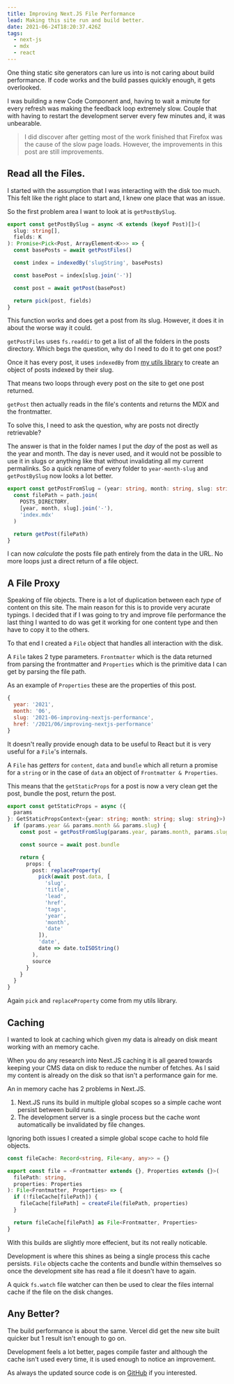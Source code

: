 ```yaml
---
title: Improving Next.JS File Performance
lead: Making this site run and build better.
date: 2021-06-24T18:20:37.426Z
tags:
  - next-js
  - mdx
  - react
---
```


One thing static site generators can lure us into is not caring about build
performance. If code works and the build passes quickly enough, it gets
overlooked.

I was building a new Code Component and, having to wait a minute for every
refresh was making the feedback loop extremely slow. Couple that with having to
restart the development server every few minutes and, it was unbearable.

> I did discover after getting most of the work finished that Firefox was the
> cause of the slow page loads. However, the improvements in this post are still
> improvements.

## Read all the Files.

I started with the assumption that I was interacting with the disk too much.
This felt like the right place to start and, I knew one place that was an issue.

So the first problem area I want to look at is `getPostBySlug`.

```ts 5
export const getPostBySlug = async <K extends (keyof Post)[]>(
  slug: string[],
  fields: K
): Promise<Pick<Post, ArrayElement<K>>> => {
  const basePosts = await getPostFiles()

  const index = indexedBy('slugString', basePosts)

  const basePost = index[slug.join('-')]

  const post = await getPost(basePost)

  return pick(post, fields)
}
```

This function works and does get a post from its slug. However, it does it in
about the worse way it could.

`getPostFiles` uses `fs.readdir` to get a list of all the folders in the posts
directory. Which begs the question, why do I need to do it to get one post?

Once it has every post, it uses `indexedBy` from
[my utils library](https://utils.arcath.net/modules.html#indexedby) to create an
object of posts indexed by their slug.

That means two loops through every post on the site to get one post returned.

`getPost` then actually reads in the file's contents and returns the MDX and the
frontmatter.

To solve this, I need to ask the question, why are posts not directly
retrievable?

The answer is that in the folder names I put the _day_ of the post as well as
the year and month. The day is never used, and it would not be possible to use
it in slugs or anything like that without invalidating all my current
permalinks. So a quick rename of every folder to `year-month-slug` and
`getPostBySlug` now looks a lot better.

```ts 2-6 filename=lib/data/posts.ts
export const getPostFromSlug = (year: string, month: string, slug: string) => {
  const filePath = path.join(
    POSTS_DIRECTORY,
    [year, month, slug].join('-'),
    'index.mdx'
  )

  return getPost(filePath)
}
```

I can now _calculate_ the posts file path entirely from the data in the URL. No
more loops just a direct return of a file object.

## A File Proxy

Speaking of file objects. There is a lot of duplication between each _type_ of
content on this site. The main reason for this is to provide very acurate
typings. I decided that if I was going to try and improve file performance the
last thing I wanted to do was get it working for one content type and then have
to copy it to the others.

To that end I created a `File` object that handles all interaction with the
disk.

A `File` takes 2 type parameters. `Frontmatter` which is the data returned from
parsing the frontmatter and `Properties` which is the primitive data I can get
by parsing the file path.

As an example of `Properties` these are the properties of this post.

```js
{
  year: '2021',
  month: '06',
  slug: '2021-06-improving-nextjs-performance',
  href: '/2021/06/improving-nextjs-performance'
}
```

It doesn't really provide enough data to be useful to React but it is very
useful for a `File`'s internals.

A `File` has _getters_ for `content`, `data` and `bundle` which all return a
promise for a `string` or in the case of `data` an object of
`Frontmatter & Properties`.

This means that the `getStaticProps` for a post is now a very clean get the
post, bundle the post, return the post.

```ts filename=pages/[year]/[month]/[slug].tsx
export const getStaticProps = async ({
  params
}: GetStaticPropsContext<{year: string; month: string; slug: string}>) => {
  if (params.year && params.month && params.slug) {
    const post = getPostFromSlug(params.year, params.month, params.slug)

    const source = await post.bundle

    return {
      props: {
        post: replaceProperty(
          pick(await post.data, [
            'slug',
            'title',
            'lead',
            'href',
            'tags',
            'year',
            'month',
            'date'
          ]),
          'date',
          date => date.toISOString()
        ),
        source
      }
    }
  }
}
```

Again `pick` and `replaceProperty` come from my utils library.

## Caching

I wanted to look at caching which given my data is already on disk meant working
with an memory cache.

When you do any research into Next.JS caching it is all geared towards keeping
your CMS data on disk to reduce the number of fetches. As I said my content is
already on the disk so that isn't a performance gain for me.

An in memory cache has 2 problems in Next.JS.

1. Next.JS runs its build in multiple global scopes so a simple cache wont
   persist between build runs.
1. The development server is a single process but the cache wont automatically
   be invalidated by file changes.

Ignoring both issues I created a simple global scope cache to hold file objects.

```ts filename=lib/data/file.ts
const fileCache: Record<string, File<any, any>> = {}

export const file = <Frontmatter extends {}, Properties extends {}>(
  filePath: string,
  properties: Properties
): File<Frontmatter, Properties> => {
  if (!fileCache[filePath]) {
    fileCache[filePath] = createFile(filePath, properties)
  }

  return fileCache[filePath] as File<Frontmatter, Properties>
}
```

With this builds are slightly more effecient, but its not really noticable.

Development is where this shines as being a single process this cache persists.
`File` objects cache the contents and bundle within themselves so once the
development site has read a file it doesn't have to again.

A quick `fs.watch` file watcher can then be used to clear the files internal
cache if the file on the disk changes.

## Any Better?

The build performance is about the same. Vercel did get the new site built
quicker but 1 result isn't enough to go on.

Development feels a lot better, pages compile faster and although the cache
isn't used every time, it is used enough to notice an improvement.

As always the updated source code is on
[GitHub](https://github.com/Arcath/arcath.net-next) if you interested.
